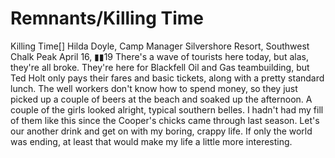 # Remnants/Killing Time

Killing Time[]
Hilda Doyle, Camp Manager
Silvershore Resort, Southwest Chalk Peak
April 16, ▮▮19
There's a wave of tourists here today, but alas, they're all broke. They're here for Blackfell Oil and Gas teambuilding, but Ted Holt only pays their fares and basic tickets, along with a pretty standard lunch. The well workers don't know how to spend money, so they just picked up a couple of beers at the beach and soaked up the afternoon. A couple of the girls looked alright, typical southern belles. I hadn't had my fill of them like this since the Cooper's chicks came through last season.
Let's our another drink and get on with my boring, crappy life. If only the world was ending, at least that would make my life a little more interesting.
